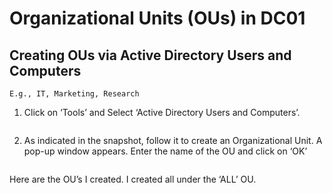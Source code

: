 # Organizational Units (OUs) in DC01

## Creating OUs via Active Directory Users and Computers
``E.g., IT, Marketing, Research``
1. Click on ‘Tools’ and Select ‘Active Directory Users and Computers’.
 
<p align="center">
  <img src="https://github.com/user-attachments/assets/b17269c7-3533-4c3c-984f-e908026793a2" alt="">
</p>
  
2. As indicated in the snapshot, follow it to create an Organizational Unit. A pop-up window appears.
Enter the name of the OU and click on ‘OK’
  
<p align="center">
  <img src="![image](https://github.com/user-attachments/assets/4d070e0b-6ed7-4416-a19a-f2a335de4bd0)
" alt="">
</p>

Here are the OU’s I created. I created all under the ‘ALL’ OU.
<p align="center">
  <img src="https://github.com/user-attachments/assets/e48e68fe-8d18-4583-a9a0-0d66f0941ecc" alt="">
</p>
